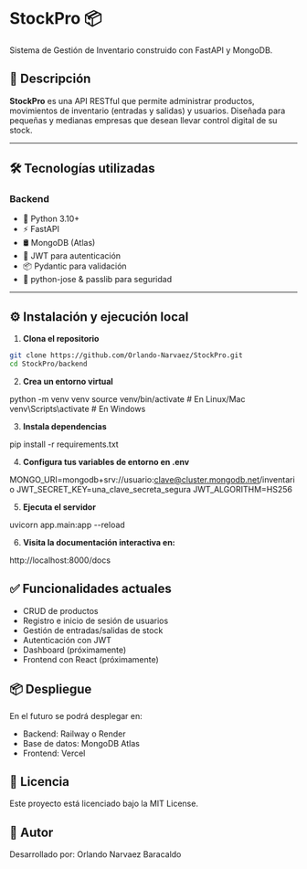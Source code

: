 # StockPro 📦
Sistema de Gestión de Inventario construido con FastAPI y MongoDB.

## 🚀 Descripción
**StockPro** es una API RESTful que permite administrar productos, movimientos de inventario (entradas y salidas) y usuarios. Diseñada para pequeñas y medianas empresas que desean llevar control digital de su stock.

---

## 🛠️ Tecnologías utilizadas

### Backend
- 🐍 Python 3.10+
- ⚡ FastAPI
- 🛢️ MongoDB (Atlas)
- 🔐 JWT para autenticación
- 📦 Pydantic para validación
- 🔑 python-jose & passlib para seguridad

---

## ⚙️ Instalación y ejecución local

1. **Clona el repositorio**

```bash
git clone https://github.com/Orlando-Narvaez/StockPro.git
cd StockPro/backend
```

2. **Crea un entorno virtual**

python -m venv venv
source venv/bin/activate   # En Linux/Mac
venv\Scripts\activate      # En Windows

3. **Instala dependencias**

pip install -r requirements.txt

4. **Configura tus variables de entorno en .env**

MONGO_URI=mongodb+srv://usuario:clave@cluster.mongodb.net/inventario
JWT_SECRET_KEY=una_clave_secreta_segura
JWT_ALGORITHM=HS256

5. **Ejecuta el servidor**

uvicorn app.main:app --reload

6. **Visita la documentación interactiva en:**

http://localhost:8000/docs

## ✅ Funcionalidades actuales

 - CRUD de productos
 - Registro e inicio de sesión de usuarios
 - Gestión de entradas/salidas de stock
 - Autenticación con JWT
 - Dashboard (próximamente)
 - Frontend con React (próximamente)

 ## 📦 Despliegue

 En el futuro se podrá desplegar en:
 - Backend: Railway o Render
 - Base de datos: MongoDB Atlas
 - Frontend: Vercel

 ## 📄 Licencia

Este proyecto está licenciado bajo la MIT License.

## 🙌 Autor

Desarrollado por: Orlando Narvaez Baracaldo
